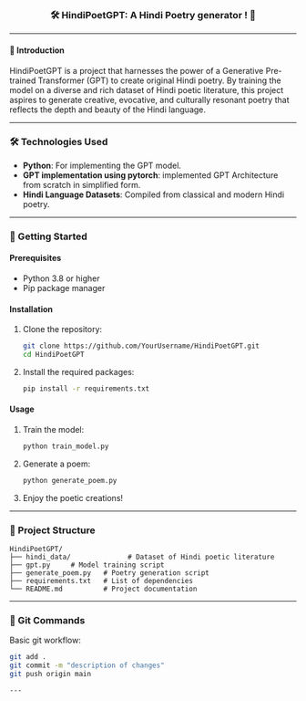 

<div align="center">
    <h3>🛠️ HindiPoetGPT: A Hindi Poetry generator ! 🤖</h3>
</div>

---

#### 📜 Introduction

HindiPoetGPT is a project that harnesses the power of a Generative Pre-trained Transformer (GPT) to create original Hindi poetry. By training the model on a diverse and rich dataset of Hindi poetic literature, this project aspires to generate creative, evocative, and culturally resonant poetry that reflects the depth and beauty of the Hindi language.

---

### 🛠️ Technologies Used  
- **Python**: For implementing the GPT model.  
- **GPT implementation using pytorch**: implemented GPT Architecture from scratch in simplified form.  
- **Hindi Language Datasets**: Compiled from classical and modern Hindi poetry.  

---

### 🚀 Getting Started  

#### Prerequisites  
- Python 3.8 or higher  
- Pip package manager  

#### Installation  
1. Clone the repository:  
   ```bash
   git clone https://github.com/YourUsername/HindiPoetGPT.git
   cd HindiPoetGPT
   ```  
2. Install the required packages:  
   ```bash
   pip install -r requirements.txt
   ```  

#### Usage  
1. Train the model:  
   ```bash
   python train_model.py
   ```  
2. Generate a poem:  
   ```bash
   python generate_poem.py 
   ```  
3. Enjoy the poetic creations!  

---

### 📂 Project Structure  
```plaintext
HindiPoetGPT/  
├── hindi_data/              # Dataset of Hindi poetic literature   
├── gpt.py     # Model training script  
├── generate_poem.py   # Poetry generation script  
├── requirements.txt   # List of dependencies  
└── README.md          # Project documentation  
```

---

### 📝 Git Commands

Basic git workflow:
```bash
git add .
git commit -m "description of changes"
git push origin main

---
















